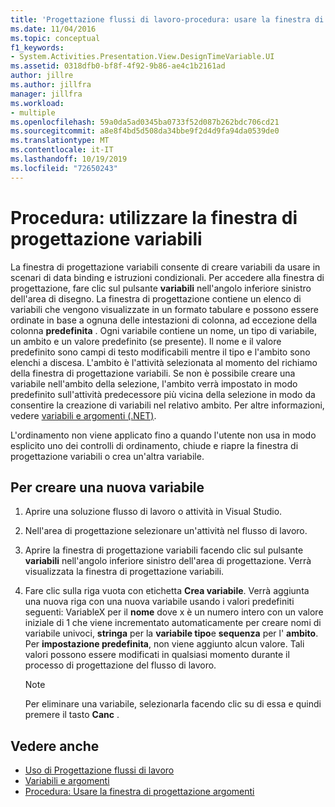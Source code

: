 ```yaml
---
title: 'Progettazione flussi di lavoro-procedura: usare la finestra di progettazione variabili'
ms.date: 11/04/2016
ms.topic: conceptual
f1_keywords:
- System.Activities.Presentation.View.DesignTimeVariable.UI
ms.assetid: 0318dfb0-bf8f-4f92-9b86-ae4c1b2161ad
author: jillre
ms.author: jillfra
manager: jillfra
ms.workload:
- multiple
ms.openlocfilehash: 59a0da5ad0345ba0733f52d087b262bdc706cd21
ms.sourcegitcommit: a8e8f4bd5d508da34bbe9f2d4d9fa94da0539de0
ms.translationtype: MT
ms.contentlocale: it-IT
ms.lasthandoff: 10/19/2019
ms.locfileid: "72650243"
---
```

# <a name="how-to-use-the-variable-designer"></a>Procedura: utilizzare la finestra di progettazione variabili

La finestra di progettazione variabili consente di creare variabili da usare in scenari di data binding e istruzioni condizionali. Per accedere alla finestra di progettazione, fare clic sul pulsante **variabili** nell'angolo inferiore sinistro dell'area di disegno. La finestra di progettazione contiene un elenco di variabili che vengono visualizzate in un formato tabulare e possono essere ordinate in base a ognuna delle intestazioni di colonna, ad eccezione della colonna **predefinita** . Ogni variabile contiene un nome, un tipo di variabile, un ambito e un valore predefinito (se presente). Il nome e il valore predefinito sono campi di testo modificabili mentre il tipo e l'ambito sono elenchi a discesa. L'ambito è l'attività selezionata al momento del richiamo della finestra di progettazione variabili. Se non è possibile creare una variabile nell'ambito della selezione, l'ambito verrà impostato in modo predefinito sull'attività predecessore più vicina della selezione in modo da consentire la creazione di variabili nel relativo ambito. Per altre informazioni, vedere [variabili e argomenti (.NET)](/dotnet/framework/windows-workflow-foundation/variables-and-arguments).

 L'ordinamento non viene applicato fino a quando l'utente non usa in modo esplicito uno dei controlli di ordinamento, chiude e riapre la finestra di progettazione variabili o crea un'altra variabile.

## <a name="to-create-a-new-variable"></a>Per creare una nuova variabile

1. Aprire una soluzione flusso di lavoro o attività in Visual Studio.

2. Nell'area di progettazione selezionare un'attività nel flusso di lavoro.

3. Aprire la finestra di progettazione variabili facendo clic sul pulsante **variabili** nell'angolo inferiore sinistro dell'area di progettazione. Verrà visualizzata la finestra di progettazione variabili.

4. Fare clic sulla riga vuota con etichetta **Crea variabile**. Verrà aggiunta una nuova riga con una nuova variabile usando i valori predefiniti seguenti: VariableX per il **nome** dove x è un numero intero con un valore iniziale di 1 che viene incrementato automaticamente per creare nomi di variabile univoci, **stringa** per la **variabile tipo**e **sequenza** per l' **ambito**. Per **impostazione predefinita**, non viene aggiunto alcun valore. Tali valori possono essere modificati in qualsiasi momento durante il processo di progettazione del flusso di lavoro.

    > [!NOTE]
    > Per eliminare una variabile, selezionarla facendo clic su di essa e quindi premere il tasto **Canc** .

## <a name="see-also"></a>Vedere anche

- [Uso di Progettazione flussi di lavoro](developing-applications-with-the-workflow-designer.md)
- [Variabili e argomenti](/dotnet/framework/windows-workflow-foundation/variables-and-arguments)
- [Procedura: Usare la finestra di progettazione argomenti](../workflow-designer/how-to-use-the-argument-designer.md)
